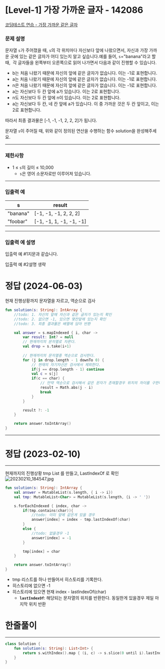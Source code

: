 # [Level-1] 가장 가까운 글자 - 142086
[코딩테스트 연습 - 가장 가까운 같은 글자](https://school.programmers.co.kr/learn/courses/30/lessons/142086)

### **문제 설명**

문자열 `s`가 주어졌을 때, `s`의 각 위치마다 자신보다 앞에 나왔으면서, 자신과 가장 가까운 곳에 있는 같은 글자가 어디 있는지 알고 싶습니다.예를 들어, `s`="banana"라고 할 때,  각 글자들을 왼쪽부터 오른쪽으로 읽어 나가면서 다음과 같이 진행할 수 있습니다.

- b는 처음 나왔기 때문에 자신의 앞에 같은 글자가 없습니다. 이는 -1로 표현합니다.
- a는 처음 나왔기 때문에 자신의 앞에 같은 글자가 없습니다. 이는 -1로 표현합니다.
- n은 처음 나왔기 때문에 자신의 앞에 같은 글자가 없습니다. 이는 -1로 표현합니다.
- a는 자신보다 두 칸 앞에 a가 있습니다. 이는 2로 표현합니다.
- n도 자신보다 두 칸 앞에 n이 있습니다. 이는 2로 표현합니다.
- a는 자신보다 두 칸, 네 칸 앞에 a가 있습니다. 이 중 가까운 것은 두 칸 앞이고, 이는 2로 표현합니다.

따라서 최종 결과물은 [-1, -1, -1, 2, 2, 2]가 됩니다.

문자열 `s`이 주어질 때, 위와 같이 정의된 연산을 수행하는 함수 solution을 완성해주세요.

---

### 제한사항

- 1 ≤ `s`의 길이 ≤ 10,000
    - `s`은 영어 소문자로만 이루어져 있습니다.

---

### 입출력 예

| s | result |
| --- | --- |
| "banana" | [-1, -1, -1, 2, 2, 2] |
| "foobar" | [-1, -1, 1, -1, -1, -1] |

---

### 입출력 예 설명

입출력 예 #1지문과 같습니다.

입출력 예 #2설명 생략

# 정답 (2024-06-03)
현재 진행상황까지 문자열을 자르고, 역순으로 검사
```kotlin
fun solution(s: String): IntArray {
    //todo: 1. 자신의 앞에 자신과 같은 글자가 있는지 확인
    //todo: 2. 없으면 -1, 있으면 몇칸앞에 있는지 확인
    //todo: 3. 최종 결과물은 배열에 담아 반환

    val answer = s.mapIndexed { i, char ->
        var result: Int? = null
        // 현재까지의 문자열로 자른다.
        val drop = s.take(i+1)
        
        // 현재까지의 문자열중 역순으로 검사한다.
        for (j in drop.length - 1 downTo 0) {
            // 현재의 자기자신은 검사에서 제외한다.
            if(j == drop.length - 1) continue
            val c = s[j]
            if(c == char) {
                // 만약 역순으로 검사해서 같은 문자가 존재할경우 위치의 차이를 구한다.
                result = Math.abs(j - i)
                break
            }
        }

        result ?: -1
    }

    return answer.toIntArray()
}

```


---

# 정답 (2023-02-10)

---
현재까지의 진행상황 tmp List 를 만들고, LastIndexOf 로 확인
![20230210_184547.jpg](https://file.notion.so/f/f/a70d74a2-1c6a-4a43-be27-1e17f9232c60/51a9453e-bfda-47ae-af9c-435692ef65c6/20230210_184547.jpg?id=e5330388-33a9-42a7-a256-9ca2ddacd8a3&table=block&spaceId=a70d74a2-1c6a-4a43-be27-1e17f9232c60&expirationTimestamp=1717365600000&signature=mUCGUWaSR0Ua051lZYtpoqI7CTz3Ep4xcaOcdk6mPaA&downloadName=20230210_184547.jpg)

```kotlin
fun solution(s: String): IntArray {
    val answer = MutableList(s.length, { i -> i})
    val tmp: MutableList<Char> = MutableList(s.length, {i -> ' '})

    s.forEachIndexed { index, char ->
        if(tmp.contains(char)){
            //todo: 이미 앞에 같은게 있을 경우
            answer[index] = index - tmp.lastIndexOf(char)
        }
        else {
            //todo: 없을경우 -1
            answer[index] = -1
        }

        tmp[index] = char
    }

    return answer.toIntArray()
}
```

- tmp 리스트를 하나 만들어서 히스토리를 기록한다.
- 히스토리에 없으면 -1
- 히스토리에 있으면 현재 index - lastIndexOf(char)
    - **`lastIndexOf`**: 해당되는 문자열의 위치를 반환한다. 동일한게 있을경우 제일 마지막 위치 반환


# 한줄풀이

---

```kotlin
class Solution {
    fun solution(s: String): List<Int> {
        return s.withIndex().map { (i, c) -> s.slice(0 until i).lastIndexOf(c).let { if (it >= 0) i - it else -1 } }
    }
}
```
